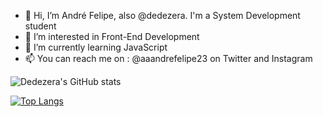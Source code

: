 - 👋 Hi, I’m André Felipe, also @dedezera. I'm a System Development student
- 👀 I’m interested in Front-End Development
- 🌱 I’m currently learning JavaScript
- 📫 You can reach me on : @aaandrefelipe23 on Twitter and Instagram

![Dedezera's GitHub stats](https://github-readme-stats.vercel.app/api?username=dedezera&show_icons=true&theme=dracula)


[![Top Langs](https://github-readme-stats.vercel.app/api/top-langs/?username=dedezera&layout=compact)](https://github.com/dedezera/github-readme-stats)
